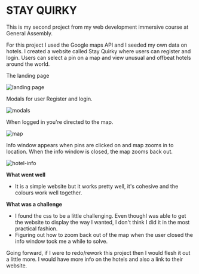 # STAY QUIRKY

This is my second project from my web development immersive course at General Assembly.

For this project I used the Google maps API and I seeded my own data on hotels.
I created a website called Stay Quirky where users can register and login. Users can select a pin on a map and view unusual and offbeat hotels around the world.

The landing page

![landing page](https://cloud.githubusercontent.com/assets/22101072/22058713/d978b968-dd61-11e6-8c52-4ad87a814390.png)

Modals for user Register and login.

![modals](https://cloud.githubusercontent.com/assets/22101072/22059274/08c1d9e6-dd64-11e6-8250-bd5d7070d860.png)

When logged in you're directed to the map.

![map](https://cloud.githubusercontent.com/assets/22101072/22060577/470a1e5c-dd69-11e6-971f-cc4b9db10aab.png)

Info window appears when pins are clicked on and map zooms in to location. When the info window is closed, the map zooms back out.

![hotel-info](https://cloud.githubusercontent.com/assets/22101072/23522427/def3d932-ff7a-11e6-9223-af159902c83d.png)


**What went well**

- It is a simple website but it works pretty well, it's cohesive and the colours work well together.


**What was a challenge**

- I found the css to be a little challenging. Even thoughI was able to get the website to display the way I wanted, I don't think I did it in the most practical fashion.
- Figuring out how to zoom back out of the map when the user closed the info window took me a while to solve.


Going forward, if I were to redo/rework this project then I would flesh it out a little more. I would have more info on the hotels and also a link to their website.
